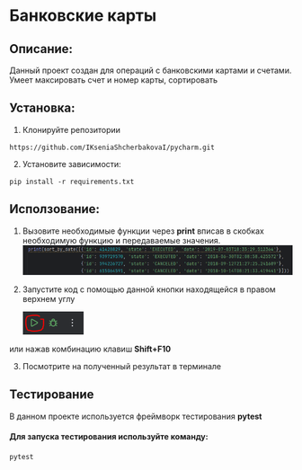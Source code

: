 
# Банковские карты
## Описание:

Данный проект  создан для операций с банковскими картами и счетами. Умеет максировать счет и номер карты, сортировать 


## Установка:
1. Клонируйте репозитории 
```
https://github.com/IKseniaShcherbakovaI/pycharm.git
```

2. Установите зависимости:
```
pip install -r requirements.txt
```

## Исползование:
1. Вызовите необходимые функции через **print** вписав в скобках необходимую функцию и передаваемые значения.
![img.png](img.png)

2. Запустите код с помощью данной кнопки находящейся в правом верхнем углу

     ![img_2.png](img_2.png)

или нажав комбинацию клавиш **Shift+F10**

3. Посмотрите на полученный результат в терминале


## Тестирование
В данном проекте используется фреймворк тестирования **pytest**

#### Для запуска тестирования используйте команду:
```commandline
pytest
```